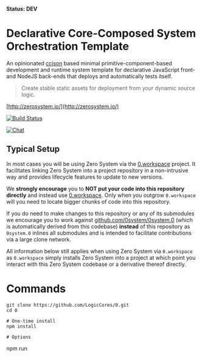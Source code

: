 **Status: DEV**

Declarative Core-Composed System Orchestration Template
=======================================================

An opinionated [ccjson](https://github.com/LogicCores/ccjson) based minimal primitive-component-based development and runtime system template for declarative JavaScript front- and NodeJS back-ends that deploys and automatically tests itself.

> Create stable static assets for deployment from your dynamic source logic.

[http://zerosystem.io/](http://zerosystem.io/)

[![Build Status](https://travis-ci.org/LogicCores/0.svg)](https://travis-ci.org/LogicCores/0)

[![Chat](http://zerosystem.io/img/gitter.svg)](https://gitter.im/LogicCores/0)


Typical Setup
-------------

In most cases you will be using Zero System via the [0.workspace](https://github.com/LogicCores/0.workspace) project. It facilitates linking Zero System into a project repository in a non-intrusive way and provides lifecycle features to update to new versions.

We **strongly encourage** you to **NOT put your code into this repository directly** and instead use [0.workspace](https://github.com/LogicCores/0.workspace). Only when you outgrow `0.workspace` will you need to locate bigger chunks of code into this repository.

If you do need to make changes to this repository or any of its submodules we encourage you to work against [github.com/0system/0system.0](https://github.com/0system/0system.0) (which is automatically derived from this codebase) **instead** of this repository as `0system.0` inlines all submodules and is intended to facilitate contributions via a large clone network.

All information below still applies when using Zero System via `0.workspace` as `0.workspace` simply installs Zero System into a project at which point you interact with this Zero System codebase or a derivative thereof directly.


Commands
========

	git clone https://github.com/LogicCores/0.git
	cd 0

	# One-time install
	npm install

	# Options
  npm run <script> --verbose   # Run in verbose mode

	# Development
	npm run update               # Pull changes, checkout submodules and re-install
	npm run edit                 # Launch an editor
	npm run dev                  # Run system in development mode using development profile
	npm run dev --production     # Run system in production mode using production profile
                               # Run system in development mode using custom profile overlay
	npm run dev -- --profile ./Deployments/<name>.proto.profile.ccjson
	npm run encrypt              # Encrypt raw profile data using workspace secret
	npm test                     # Run whole system test suite

	# Put the root context of your system into your environment
	source scripts/activate.sh

	# Production
	npm start                    # Run system in production mode using production profile

	# Deploy
	npm run bundle               # Freeze everything for consistent distribution
	npm run deploy               # Deploy latest commit to staging
	npm run deploy --production  # Deploy latest commit to production
	npm run publish              # Publish latest commit


Clone and use as Template
=========================

## Namespaces

Zero System is based on *namespaces* where all components have their own namespace. Components are assembled into larger namespaces that form applications and systems. There are two primary categories of namespaces relevant to discuss here:

  * **External Namespaces** are namespaces that are exposed to external users of your system. These namespaces must be globally unique so anyone may consume your assets. Globally unique namespaces are derived from a **Hostname** that **you control**.
  * **Internal Namespaces** are namespaces used internally for directories and component prefixes among other uses and mapped to external namespaces. You can use one namespace to do a bunch of work internally and then serve it via another namespace. This is how features can be *subclassed across clones* and this is how you can get your system up and running fast by simply modifying the Zero System template.

### Constructing your own namespaces

Given a hostname such as `test.com` and a project you want to locate at `app.test.com` you may use the following namespaces:

  * External
    * Hostname: `app.test.com`
    * Root Namespace: `com.test.app`
    * Source Code Project Name: `com.test.app` (e.g. Github repository name)

  * Internal
    * Root Namespace: `com.test.app`
    * Namespace Directory: `com.test.app`

Notes:

  * You can safely *prefix* or *suffix* respectively (to narrow the context) the above without breaking the namespacing rules and conflicting with others.
  * You can safely *modify* the internal namespace if you don't plan on sharing your code publicly or if you want to reflect your own top-level namespace you are commanding and expect others to use. If you choose to do the latter you can modify the external namespace as well.
  * **NOTE:** The `0.*` external and internal namespace is **RESERVED for official clones** belonging to the `0` ecosystem as curated by [Christoph Dorn](http://christophdorn.com/). You can use (overlay) the `0.*` namespace for your own purposes, just keep in mind that it may conflict with official clones by the `0` community in future. This means you will be choosing to become incompatible with a future community unless your clone is the one that becomes official (something you should not bet on).

## Instructions

  1. Fork [github.com/LogicCores/0](https://github.com/LogicCores/0.git) and rename it to something `<ReverseHostname>.*` where `<ReverseHostname>` is a hostname **you have control over**. This is your *root external namespace* and will ensure your clone will never conflict with other cloens you have nor with anyone else's (see *Constructing your own namespaces* above).
  2. Develop your application in your chosen internal `<ReverseHostname>.*` namespace *in parallel* to the internal `0.*` namespace.
  3. Use the `0.*` application as a reference and to contribute back.
  4. Exclude the public `0.*` namespace when distributing your application (will happen by default).
  5. Let us know how you fare; good or bad so we can improve the process.


FAQ
===

### What is the scope of this project?

We are focusing on creating stable models for declarative development of distributed systems by validating them with minimal implementation in the form of a unified system template containig generic interface modules with adapters to popular domain-specific tool implementations.

The idea is that this system template is cloned many times and the systems built with it can provide feedback to refine the primitives that are needed as a foundation for all.

This project strictly focuses on minimal code and implementing *one* variation of each *core* along with adapters using **NodeJS** as a backend and any **JavaScript** runtime as a front-end. It is left to other projects and communities to build on this foundation and to introduce variation. It is anticipated that this foundation is continuously refined to reflect the advances made in derivative and alternative works in an effort to build and maintain compatibility and grow the *declarative composition community of tools and users*.

### What is `PINF.Genesis.ccjson`?

[PINF.Genesis](https://github.com/pinf/genesis.pinf.org) is a (work in progress) *Declarative Web Software Systems Domain Model and Manifestation Platform*.

This *Declarative Core-Composed System Template* is a crystalization of core primitives from the *PINF.Genesis* platform and will be leveraged within the *PINF.Genesis* platform to ready it for general use over time.

We do not **use** *PINF.Genesis* in this template but are *implementing one model* of the *PINF.Genesis approach* using minimal implementation and targeting it to **NodeJS** and **JavaScript** specifically. Whatever we do here will be compatible with the **much wider scoped** *PINF.Genesis* platform which targets many runtimes and languages when it is released for general use.

We already use the *PINF.Genesis.ccjson* file to get ready for when *PINF.Genesis* is released as this project will act as one reference implementation of a *PINF.Genesis* based system at that time.

`ccjson` is the config orchestration solution for Zero System and can be found here: [github.com/LogicCores/ccjson](https://github.com/LogicCores/ccjson)


Provenance
==========

Original source logic under [Free Public License](https://lists.opensource.org/pipermail/license-review/2015-October/001254.html) by [Christoph Dorn](http://christophdorn.com)

